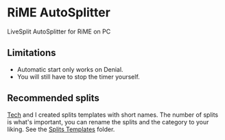 # RiME AutoSplitter

LiveSplit AutoSplitter for RiME on PC  

## Limitations

- Automatic start only works on Denial.
- You will still have to stop the timer yourself.

## Recommended splits

[Tech](https://www.speedrun.com/user/Tech) and I created splits templates with short names. The number of splits is what's important, you can rename the splits and the category to your liking. See the [Splits Templates](https://github.com/Avasam/Avasam.Autosplitters/tree/main/RiME/Splits%20Templates) folder.
